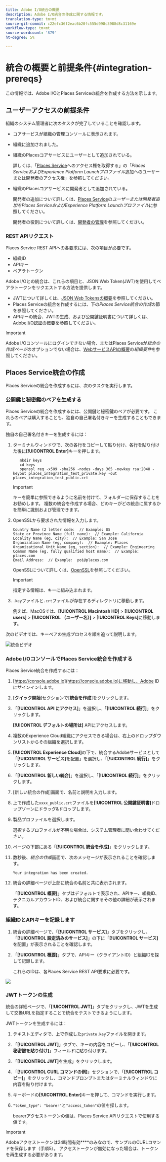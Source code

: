 ```yaml
---
title: Adobe I/O統合の概要
description: Adobe I/O統合の作成に関する情報です。
translation-type: tm+mt
source-git-commit: c22efc36f2eac6b20fc555d998c3988d8c31169e
workflow-type: tm+mt
source-wordcount: '879'
ht-degree: 5%

---
```



# 統合の概要と前提条件{#integration-prereqs}

この情報では、Adobe I/OとPlaces Serviceの統合を作成する方法を示します。

## ユーザーアクセスの前提条件

組織のシステム管理者に次のタスクが完了していることを確認します。

* コアサービスが組織の管理コンソールに表示されます。
* 組織に追加されました。
* 組織のPlacesコアサービスにユーザーとして追加されている。

   詳しくは、「[Places Service](/help/places-gain-access.md)へのアクセス権を取得する」の「*Places ServiceおよびExperience Platform Launchプロファイル*&#x200B;追加へのユーザーまたは開発者のアクセス権」を参照してください。

* 組織のPlacesコアサービスに開発者として追加されている。

   開発者の追加について詳しくは、[Places Service](/help/places-gain-access.md)の&#x200B;*ユーザーまたは開発者追加をPlaces ServiceおよびExperience Platform Launchプロファイル*&#x200B;に参照してください。

   開発者の役割について詳しくは、[開発者の管理](https://helpx.adobe.com/jp/enterprise/using/manage-developers.html)を参照してください。

### REST APIリクエスト

Places Service REST APIへの各要求には、次の項目が必要です。

* 組織ID
* APIキー
* ベアラトークン

Adobe I/Oとの統合は、これらの項目と、JSON Web Token(JWT)を使用してベアラトークンをリクエストする方法を提供します。

* JWTについて詳しくは、[JSON Web Tokensの概要](https://jwt.io/introduction/)を参照してください。
* Places Serviceの統合を作成するには、下の&#x200B;*Places Service統合の作成*&#x200B;の節を参照してください。
* APIキーの統合、JWTの生成、および公開鍵証明書について詳しくは、[Adobe I/O認証の概要](https://www.adobe.io/apis/cloudplatform/console/authentication/gettingstarted.html)を参照してください。

>[!IMPORTANT]
>
>Adobe I/Oコンソールにログインできない場合、またはPlaces Serviceが&#x200B;*統合の作成ページ*&#x200B;のオプションでない場合は、[WebサービスAPIの概要](/help/web-service-api/places-web-services.md)の&#x200B;*組織要件*&#x200B;を参照してください。

## Places Service統合の作成

Places Serviceの統合を作成するには、次のタスクを実行します。

### 公開鍵と秘密鍵のペアを生成する

Places Serviceの統合を作成するには、公開鍵と秘密鍵のペアが必要です。 これらのペアは購入することも、独自の自己署名付きキーを生成することもできます。

独自の自己署名付きキーを生成するには：

1. ターミナルウィンドウで、次の各行をコピーして貼り付け、各行を貼り付けた後に&#x200B;**[!UICONTROL Enter]**&#x200B;キーを押します。

   ```text
      mkdir keys
      cd keys
      openssl req -x509 -sha256 -nodes -days 365 -newkey rsa:2048 -keyout places_integration_test_private.key -out    places_integration_test_public.crt
   ```

   >[!IMPORTANT]
   >
   >キーを簡単に参照できるように名前を付けて、フォルダーに保存することをお勧めします。 複数の統合を作成する場合、どのキーがどの統合に属するかを簡単に識別および管理できます。

1. OpenSSLから要求された情報を入力します。

   ```text
   Country Name (2 letter code:  // Example: US
   State or Province Name (full name):  // Example: California
   Locality Name (eg, city):  // Example: San Jose
   Organization Name (eg, company):  // Example: Places
   Organizational Unit Name (eg, section):  // Example: Engineering
   Common Name (eg, fully qualified host name):  // Example: places.com
   Email Address:  // Example:  poi@places.com
   ```

   OpenSSLについて詳しくは、[OpenSSL](https://www.openssl.org/)を参照してください。

   >[!IMPORTANT]
   >
   >指定する情報は、キーに組み込まれます。

1. `.key`ファイルと`.crt`ファイルが存在するディレクトリに移動します。

   例えば、MacOSでは、**[!UICONTROL Macintosh HD]** > **[!UICONTROL users]** > **[!UICONTROL （ユーザー名）]** > **[!UICONTROL Keys]**&#x200B;に移動します。

次のビデオでは、キーペアの生成プロセスを順を追って説明します。

![統合ビデオ](/help/assets/places_integration_video.gif)

### Adobe I/OコンソールでPlaces Service統合を作成する

Places Service統合を作成するには：

1. [https://console.adobe.io](https://console.adobe.io)に移動し、Adobe IDにサインインします。
1. [**クイック開始**]セクションで[**統合を作成**]をクリックします。
1. 「**[!UICONTROL API にアクセス]**」を選択し、「**[!UICONTROL 続行]**」をクリックします。

   **[!UICONTROL デフォルトの場所は]** APIにアクセスします。

1. 複数のExperience Cloud組織にアクセスできる場合は、右上のドロップダウンリストからその組織を選択します。
1. **[!UICONTROL Experience Cloud]**&#x200B;の下で、統合するAdobeサービスとして「**[!UICONTROL サービス]**&#x200B;を配置」を選択し、「**[!UICONTROL 続行]**」をクリックします。
1. 「**[!UICONTROL 新しい統合]**」を選択し、「**[!UICONTROL 続行]**」をクリックします。
1. [新しい統合の作成]画面で、名前と説明を入力します。
1. 上で作成した`xxxx_public.crt`ファイルを&#x200B;**[!UICONTROL 公開鍵証明書]**&#x200B;ドロップゾーンにドラッグ&amp;ドロップします。
1. 製品プロファイルを選択します。

   選択するプロファイルが不明な場合は、システム管理者に問い合わせてください。
1. ページの下部にある「**[!UICONTROL 統合を作成]**」をクリックします。
1. 数秒後、*統合の作成*&#x200B;画面で、次のメッセージが表示されることを確認します。

   `Your integration has been created.`

1. 統合の詳細ページが上部に統合の名前と共に表示されます。

   「**[!UICONTROL 概要]**」タブはデフォルトで表示され、APIキー、組織ID、テクニカルアカウントID、および統合に関するその他の詳細が表示されます。

### 組織IDとAPIキーを記録します

1. 統合の詳細ページで、「**[!UICONTROL サービス]**」タブをクリックし、「**[!UICONTROL 設定済みのサービス]**」の下に「**[!UICONTROL サービス]**&#x200B;を配置」が表示されることを確認します。
1. 「**[!UICONTROL 概要]**」タブで、APIキー（クライアントID）と組織IDを探して記録します。

   これらのIDは、各Places Service REST API要求に必要です。

![](/help/assets/places_orgid_api-key.png)

### JWTトークンの生成

統合の詳細ページで、「**[!UICONTROL JWT]**」タブをクリックし、JWTを生成して交換URLを指定することで統合をテストできるようにします。

JWTトークンを生成するには：

1. テキストエディタで、上で作成した`private.key`ファイルを開きます。
1. 「**[!UICONTROL JWT]**」タブで、キーの内容をコピーし、「**[!UICONTROL 秘密鍵を貼り付け]**」フィールドに貼り付けます。
1. 「**[!UICONTROL JWT]**&#x200B;を生成」をクリックします。
1. 「**[!UICONTROL CURL コマンドの例]**」セクションで、「**[!UICONTROL コピー]**」をクリックし、コマンドプロンプトまたはターミナルウィンドウに内容を貼り付けます。
1. キーボードの&#x200B;**[!UICONTROL Enter]**&#x200B;キーを押して、コマンドを実行します。
1. `"token_type": "bearer"`と`"access_token"`の値を探します。

   bearerアクセストークンの値は、Places Service APIリクエストで使用する値です。

>[!IMPORTANT]
>
>Adobeアクセストークンは24時間有効&#x200B;****&#x200B;のみなので、サンプルのCURLコマンドを保存します（手順5）。 アクセストークンが無効になった場合は、トークンを再生成する必要があります。